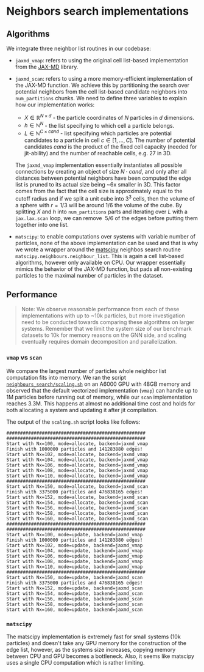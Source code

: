 # Neighbors search implementations

## Algorithms

We integrate three neighbor list routines in our codebase:

- `jaxmd_vmap`: refers to using the original cell list-based implementation from the [JAX-MD](https://github.com/jax-md/jax-md) library.
- `jaxmd_scan`: refers to using a more memory-efficient implementation of the JAX-MD function. We achieve this by partitioning the search over potential neighbors from the cell list-based candidate neighbors into `num_partitions` chunks. We need to define three variables to explain how our implementation works:
    - $X \in \mathbb{R}^{N\times d}$ - the particle coordinates of $N$ particles in $d$ dimensions.
    - $h \in \mathbb{N}^{N}$ - the list specifying to which cell a particle belongs.
    - $L \in \mathbb{N}^{C \times cand}$ - list specifying which particles are potential candidates to a particle in cell $c \in [1, ..., C]$. The number of potential candidates $cand$ is the product of the fixed cell capacity (needed for jit-ability) and the number of reachable cells, e.g. 27 in 3D.

    The `jaxmd_vmap` implementation essentially instantiates all possible connections by creating an object of size $N \cdot cand$, and only after all distances between potential neighbors have been computed the edge list is pruned to its actual size being ~6x smaller in 3D. This factor comes from the fact that the cell size is approximately equal to the cutoff radius and if we split a unit cube into $3^3$ cells, then the volume of a sphere with $r=1/3$ will be around $1/6$ the volume of the cube. By splitting $X$ and $h$ into `num_partitions` parts and iterating over $L$  with a `jax.lax.scan` loop, we can remove $~5/6$ of the edges before putting them together into one list.

- `matscipy`: to enable computations over systems with variable number of particles, none of the above implementation can be used and that is why we wrote a wrapper around the [matscipy](https://github.com/libAtoms/matscipy) neighbos search routine `matscipy.neighbours.neighbour_list`. This is again a cell list-based algorithms, however only available on CPU. Our wrapper essentially mimics the behavior of the JAX-MD function, but pads all non-existing particles to the maximal number of particles in the dataset.

## Performance

> Note: We observe reasonable performance from each of these implementations with up to ~10k particles, but more investigation need to be conducted towards comparing these algorithms on larger systems. Remember that we limit the system size of our benchmark datasets to 10k for memory reasons on the GNN side, and scaling eventually requires domain decomposition and parallelization.

### `vmap` vs `scan`

We compare the largest number of particles whole neighbor list computation fits into memory. We ran the script [`neighbours_search/scaling.sh`](./scaling.sh) on an A6000 GPU with 48GB memory and observed that the default vectorized implementation (`vmap`) can handle up to 1M particles before running out of memory, while our `scan` implementation reaches 3.3M. This happens at almost no additional time cost and holds for both allocating a system and updating it after jit compilation.

The output of the `scaling.sh` script looks like follows:

```
###################################################
###################################################
Start with Nx=100, mode=allocate, backend=jaxmd_vmap
Finish with 1000000 particles and 141283880 edges!
Start with Nx=102, mode=allocate, backend=jaxmd_vmap
Start with Nx=104, mode=allocate, backend=jaxmd_vmap
Start with Nx=106, mode=allocate, backend=jaxmd_vmap
Start with Nx=108, mode=allocate, backend=jaxmd_vmap
Start with Nx=110, mode=allocate, backend=jaxmd_vmap
###################################################
Start with Nx=150, mode=allocate, backend=jaxmd_scan
Finish with 3375000 particles and 476838165 edges!
Start with Nx=152, mode=allocate, backend=jaxmd_scan
Start with Nx=154, mode=allocate, backend=jaxmd_scan
Start with Nx=156, mode=allocate, backend=jaxmd_scan
Start with Nx=158, mode=allocate, backend=jaxmd_scan
Start with Nx=160, mode=allocate, backend=jaxmd_scan
###################################################
###################################################
Start with Nx=100, mode=update, backend=jaxmd_vmap
Finish with 1000000 particles and 141283880 edges!
Start with Nx=102, mode=update, backend=jaxmd_vmap
Start with Nx=104, mode=update, backend=jaxmd_vmap
Start with Nx=106, mode=update, backend=jaxmd_vmap
Start with Nx=108, mode=update, backend=jaxmd_vmap
Start with Nx=110, mode=update, backend=jaxmd_vmap
###################################################
Start with Nx=150, mode=update, backend=jaxmd_scan
Finish with 3375000 particles and 476838165 edges!
Start with Nx=152, mode=update, backend=jaxmd_scan
Start with Nx=154, mode=update, backend=jaxmd_scan
Start with Nx=156, mode=update, backend=jaxmd_scan
Start with Nx=158, mode=update, backend=jaxmd_scan
Start with Nx=160, mode=update, backend=jaxmd_scan
```

### `matscipy`

The matscipy implementation is extremely fast for small systems (10k particles) and doesn't take any GPU memory for the construction of the edge list, however, as the systems size increases, copying memory between CPU and GPU becomes a bottleneck. Also, it seems like matscipy uses a single CPU computation which is rather limiting.
